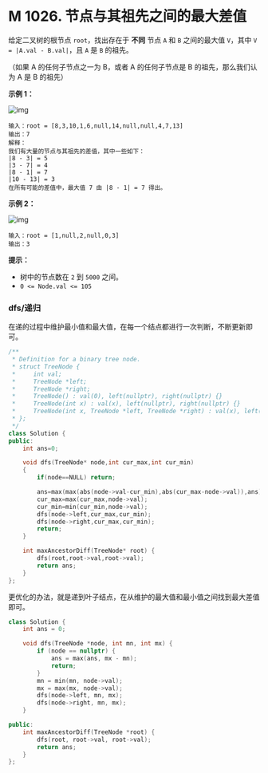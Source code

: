 # M 1026. 节点与其祖先之间的最大差值

给定二叉树的根节点 `root`，找出存在于 **不同** 节点 `A` 和 `B` 之间的最大值 `V`，其中 `V = |A.val - B.val|`，且 `A` 是 `B` 的祖先。

（如果 A 的任何子节点之一为 B，或者 A 的任何子节点是 B 的祖先，那么我们认为 A 是 B 的祖先）

 

**示例 1：**

![img](https://assets.leetcode.com/uploads/2020/11/09/tmp-tree.jpg)

```
输入：root = [8,3,10,1,6,null,14,null,null,4,7,13]
输出：7
解释： 
我们有大量的节点与其祖先的差值，其中一些如下：
|8 - 3| = 5
|3 - 7| = 4
|8 - 1| = 7
|10 - 13| = 3
在所有可能的差值中，最大值 7 由 |8 - 1| = 7 得出。
```

**示例 2：**

![img](https://assets.leetcode.com/uploads/2020/11/09/tmp-tree-1.jpg)

```
输入：root = [1,null,2,null,0,3]
输出：3
```

 

**提示：**

- 树中的节点数在 `2` 到 `5000` 之间。
- `0 <= Node.val <= 105`



### dfs/递归

在递的过程中维护最小值和最大值，在每一个结点都进行一次判断，不断更新即可。

```cpp
/**
 * Definition for a binary tree node.
 * struct TreeNode {
 *     int val;
 *     TreeNode *left;
 *     TreeNode *right;
 *     TreeNode() : val(0), left(nullptr), right(nullptr) {}
 *     TreeNode(int x) : val(x), left(nullptr), right(nullptr) {}
 *     TreeNode(int x, TreeNode *left, TreeNode *right) : val(x), left(left), right(right) {}
 * };
 */
class Solution {
public:
    int ans=0;

    void dfs(TreeNode* node,int cur_max,int cur_min)
    {
        if(node==NULL) return;

        ans=max(max(abs(node->val-cur_min),abs(cur_max-node->val)),ans);
        cur_max=max(cur_max,node->val);
        cur_min=min(cur_min,node->val);
        dfs(node->left,cur_max,cur_min);
        dfs(node->right,cur_max,cur_min);
        return;
    }

    int maxAncestorDiff(TreeNode* root) {
        dfs(root,root->val,root->val);
        return ans;
    }
};
```

更优化的办法，就是递到叶子结点，在从维护的最大值和最小值之间找到最大差值即可。

```cpp
class Solution {
    int ans = 0;

    void dfs(TreeNode *node, int mn, int mx) {
        if (node == nullptr) {
            ans = max(ans, mx - mn);
            return;
        }
        mn = min(mn, node->val);
        mx = max(mx, node->val);
        dfs(node->left, mn, mx);
        dfs(node->right, mn, mx);
    }

public:
    int maxAncestorDiff(TreeNode *root) {
        dfs(root, root->val, root->val);
        return ans;
    }
};
```

